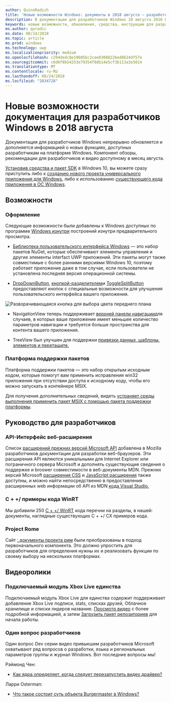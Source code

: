 ```yaml
---
author: QuinnRadich
title: 'Новые возможности Windows: документы в 2018 августа — разработка UWP приложений'
description: В документации для разработчиков Windows 10 августа 2018 были добавлены новые функции, видео, примеры и рекомендации для разработчиков.
keywords: новые возможности, обновления, средства, инструкции для разработчиков, Windows 10 августа
ms.author: quradic
ms.date: 08/14/2018
ms.topic: article
ms.prod: windows
ms.technology: uwp
ms.localizationpriority: medium
ms.openlocfilehash: c294dedc8e19605bc2cee0308022bed8624df57e
ms.sourcegitcommit: c6d6f8b54253e79354f8db14e5cf3b113a3e5014
ms.translationtype: MT
ms.contentlocale: ru-RU
ms.lasthandoff: 08/24/2018
ms.locfileid: "2834728"
---
```

# <a name="whats-new-in-the-windows-developer-docs-in-august-2018"></a>Новые возможности документация для разработчиков Windows в 2018 августа

Документация для разработчиков Windows непрерывно обновляется и дополняется информацией о новых функциях, доступных разработчикам на платформе Windows. Компонент обзоры, рекомендации для разработчиков и видео доступному в месяц августа.

[Установив средства и пакет SDK](http://go.microsoft.com/fwlink/?LinkId=821431) в Windows 10, вы можете сразу приступить либо к [созданию нового проекта универсального приложения для Windows](../get-started/create-uwp-apps.md), либо к использованию [существующего кода приложения в ОС Windows](../porting/index.md).

## <a name="features"></a>Возможности

### <a name="design"></a>Оформление

Следующие возможности были добавлены к Windows доступных по программе [Windows изнутри](https://insider.windows.com/) построений изнутри предварительного просмотра.

* [Библиотека пользовательского интерфейса Windows](https://aka.ms/winui-docs) — это набор пакетов NuGet, которые обеспечивают элементы управления и другие элементы interfact UWP приложений. Эти пакеты могут также совместимые с более ранними версиями Windows 10, поэтому работает приложение даже в том случае, если пользователи не установлена последняя версия операционной системы.

* [DropDownButton](../design/controls-and-patterns/buttons.md#create-a-drop-down-button), [кнопкой-разделителем](../design/controls-and-patterns/buttons.md#create-a-split-button)и [ToggleSplitButton](../design/controls-and-patterns/buttons.md#create-a-toggle-split-button) предоставляют кнопок с специальные возможности для улучшения пользовательского интерфейса вашего приложения.

![Разворачивающаяся кнопка для выбора цвета переднего плана](../design/controls-and-patterns/images/split-button-rtb.png)

* NavigationView теперь поддерживает [верхней панели навигации](../design/controls-and-patterns/navigationview.md)для случаев, в которых ваше приложение имеет меньшее количество параметров навигации и требуется больше пространства для контента вашего приложения.

* TreeView был улучшен для поддержки [привязки данных, шаблоны, элементов и перетащите.](../design/controls-and-patterns/tree-view.md)

### <a name="package-support-framework"></a>Платформа поддержки пакетов

Платформа поддержки пакетов — это набор открытым исходным кодом, которые помогут вам применить исправления win32 приложения при отсутствии доступа к исходному коду, чтобы его можно запускать в контейнере MSIX.

Для получения дополнительных сведений, видеть [устраняет среды выполнения применить пакет MSIX с помощью пакета поддержки платформы](../porting/package-support-framework.md).

## <a name="developer-guidance"></a>Руководство для разработчиков

### <a name="web-api-extensions"></a>API-Интерфейс веб-расширения

Список [расширений прежних версий Microsoft API](https://developer.mozilla.org/docs/Web/API/Microsoft_API_extensions) добавлена в Mozilla разработчиков документации для разработки веб-браузеров. Эти расширения API являются уникальными для Internet Explorer или пограничного сервера Microsoft и дополнять существующие сведения о поддержке и broswer совместимости в веб-документы MDN. Прежних версий Microsoft [расширения CSS](https://developer.mozilla.org/docs/Web/CSS/Microsoft_Extensions) и [JavaScript расширения](https://developer.mozilla.org/docs/Web/JavaScript/Microsoft_JavaScript_extensions) также доступны, и можно найти непосредственно в предоставления расширенных web информации об API из MDN [кода Visual Studio.](https://code.visualstudio.com/updates/v1_25#_new-css-pseudo-selectors-and-pseudo-elements-from-mdn)

### <a name="cwinrt-code-examples"></a>C + +/ примеры кода WinRT

Мы добавили 250 [C + +/ WinRT](../cpp-and-winrt-apis/index.md) кода перечни на разделы, в нашей: документы, наглядные существующих C + +/ CX примеров кода.

### <a name="project-rome"></a>Project Rome

Сайт [: документы проекта рим](https://docs.microsoft.com/windows/project-rome/) были преобразованы в подход первоначального компонента. Это должно упростить для разработчиков для определения нужны их и реализовать функции по своему выбору на нескольких платформах.

## <a name="videos"></a>Видеоролики

### <a name="xbox-live-unity-plugin"></a>Подключаемый модуль Xbox Live единства

Подключаемый модуль Xbox Live для единства содержит поддерживает добавление Xbox Live подписи, stats, списках друзей, Облачное хранилище и списки лидеров название. [Просмотр видео](https://youtu.be/fVQZ-YgwNpY) с более подробной информацией, а затем [Загрузить пакет репозиториев](https://aka.ms/UnityPlugin) для начала работы.

### <a name="one-dev-question"></a>Один вопрос разработчиков

Один вопрос Dev серии видео привыкшим разработчиков Microsoft охватывают ряд вопросов о разработки, языка и региональных параметров группы и журнал Windows. Вот последние вопросы мы!

Рэймонд Чен:

* [Как ядра определяет, когда следует перезапустить видео драйвер?](https://youtu.be/3SNAdyO1l5c)

Ларри Osterman:

* [Что такое состоит суть объекта Burgermaster в Windows?](https://youtu.be/0TDSbyAIvX0)